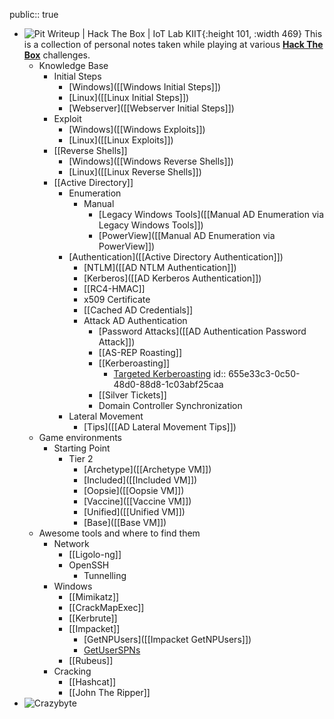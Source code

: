 public:: true

- ![Pit Writeup | Hack The Box | IoT Lab KIIT](https://miro.medium.com/v2/resize:fit:1358/1*wO9IIrgMkYP0C0ZItKbY5Q.png){:height 101, :width 469}
  This is a collection of personal notes taken while playing at various [**Hack The Box**](https://app.hackthebox.com) challenges.
	- Knowledge Base
		- Initial Steps
			- [Windows]([[Windows Initial Steps]])
			- [Linux]([[Linux Initial Steps]])
			- [Webserver]([[Webserver Initial Steps]])
		- Exploit
			- [Windows]([[Windows Exploits]])
			- [Linux]([[Linux Exploits]])
		- [[Reverse Shells]]
			- [Windows]([[Windows Reverse Shells]])
			- [Linux]([[Linux Reverse Shells]])
		- [[Active Directory]]
			- Enumeration
				- Manual
					- [Legacy Windows Tools]([[Manual AD Enumeration via Legacy Windows Tools]])
					- [PowerView]([[Manual AD Enumeration via PowerView]])
			- [Authentication]([[Active Directory Authentication]])
				- [NTLM]([[AD NTLM Authentication]])
				- [Kerberos]([[AD Kerberos Authentication]])
				- [[RC4-HMAC]]
				- x509 Certificate
				- [[Cached AD Credentials]]
				- Attack AD Authentication
					- [Password Attacks]([[AD Authentication Password Attack]])
					- [[AS-REP Roasting]]
					- [[Kerberoasting]]
						- [Targeted Kerberoasting](logseq://graph/HTB-Notes?block-id=655e327e-5e4b-4260-828e-33941dad976c)
						  id:: 655e33c3-0c50-48d0-88d8-1c03abf25caa
					- [[Silver Tickets]]
					- Domain Controller Synchronization
			- Lateral Movement
				- [Tips]([[AD Lateral Movement Tips]])
	- Game environments
		- Starting Point
			- Tier 2
				- [Archetype]([[Archetype VM]])
				- [Included]([[Included VM]])
				- [Oopsie]([[Oopsie VM]])
				- [Vaccine]([[Vaccine VM]])
				- [Unified]([[Unified VM]])
				- [Base]([[Base VM]])
	- Awesome tools and where to find them
		- Network
			- [[Ligolo-ng]]
			- OpenSSH
				- Tunnelling
		- Windows
			- [[Mimikatz]]
			- [[CrackMapExec]]
			- [[Kerbrute]]
			- [[Impacket]]
				- [GetNPUsers]([[Impacket GetNPUsers]])
				- [GetUserSPNs]([[Impacket_GetUserSPNs]])
			- [[Rubeus]]
		- Cracking
			- [[Hashcat]]
			- [[John The Ripper]]
- ![Crazybyte](https://www.hackthebox.eu/badge/image/17859)